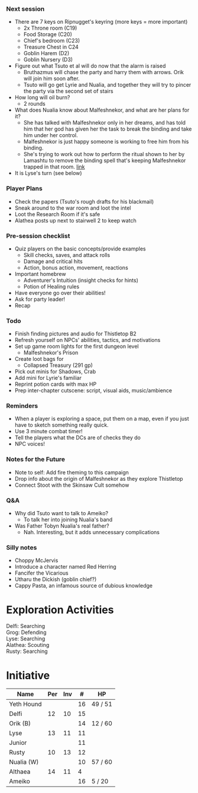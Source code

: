 ### Next session

* There are 7 keys on Ripnugget's keyring (more keys = more important)
  * 2x Throne room (C19)
  * Food Storage (C20)
  * Chief's bedroom (C23)
  * Treasure Chest in C24
  * Goblin Harem (D2)
  * Goblin Nursery (D3)
* Figure out what Tsuto et al will do now that the alarm is raised
  * Bruthazmus will chase the party and harry them with arrows. Orik will join him soon after.
  * Tsuto will go get Lyrie and Nualia, and together they will try to pincer the party via the second set of stairs
* How long will oil burn?
  * 2 rounds
* What does Nualia know about Malfeshnekor, and what are her plans for it?
  * She has talked with Malfeshnekor only in her dreams, and has told him that her god has given her the task to break the binding and take him under her control.
  * Malfeshnekor is just happy someone is working to free him from his binding.
  * She's trying to work out how to perform the ritual shown to her by Lamashtu to remove the binding spell that's keeping Malfeshnekor trapped in that room. [link](https://paizo.com/threads/rzs2t67q?Is-Nualia-dumb#2)
* It is Lyse's turn (see below)

### Player Plans

* Check the papers (Tsuto's rough drafts for his blackmail)
* Sneak around to the war room and loot the intel
* Loot the Research Room if it's safe
* Alathea posts up next to stairwell 2 to keep watch

### Pre-session checklist

* Quiz players on the basic concepts/provide examples
  * Skill checks, saves, and attack rolls
  * Damage and critical hits
  * Action, bonus action, movement, reactions
* Important homebrew
  * Adventurer's Intuition (insight checks for hints)
  * Potion of Healing rules
* Have everyone go over their abilities!
* Ask for party leader!
* Recap

### Todo

* Finish finding pictures and audio for Thistletop B2
* Refresh yourself on NPCs' abilities, tactics, and motivations
* Set up game room lights for the first dungeon level
  * Malfeshnekor's Prison
* Create loot bags for
  * Collapsed Treasury (291 gp)
* Pick out minis for Shadows, Crab
* Add mini for Lyrie's familiar
* Reprint potion cards with max HP
* Prep inter-chapter cutscene: script, visual aids, music/ambience

### Reminders

* When a player is exploring a space, put them on a map, even if you just have to sketch something really quick.
* Use 3 minute combat timer!
* Tell the players what the DCs are of checks they do
* NPC voices!

### Notes for the Future

* Note to self: Add fire theming to this campaign
* Drop info about the origin of Malfeshnekor as they explore Thistletop
* Connect Stoot with the Skinsaw Cult somehow

### Q&A

* Why did Tsuto want to talk to Ameiko?
  * To talk her into joining Nualia's band
* Was Father Tobyn Nualia's real father?
  * Nah. Interesting, but it adds unnecessary complications

### Silly notes

* Choppy McJervis
* Introduce a character named Red Herring
* Fancifer the Vicarious
* Utharu the Dickish (goblin chief?)
* Cappy Pasta, an infamous source of dubious knowledge

# Exploration Activities

Delfi: Searching  
Grog: Defending  
Lyse: Searching  
Alathea: Scouting  
Rusty: Searching

# Initiative

| Name           | Per | Inv | #  | HP      |
|----------------|-----|-----|----|---------|
| Yeth Hound     |     |     | 16 | 49 / 51 |
| Delfi          | 12  | 10  | 15 |         |
| Orik       (B) |     |     | 14 | 12 / 60 |
| Lyse           | 13  | 11  | 11 |         |
| Junior         |     |     | 11 |         |
| Rusty          | 10  | 13  | 12 |         |
| Nualia     (W) |     |     | 10 | 57 / 60 | /
| Althaea        | 14  | 11  | 4  |         |
| Ameiko         |     |     | 16 | 5 / 20  |
